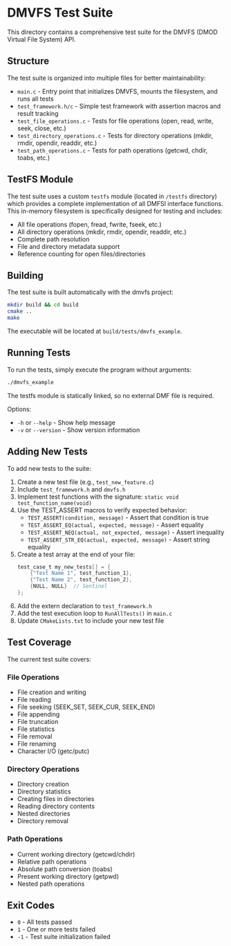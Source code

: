 # DMVFS Test Suite

This directory contains a comprehensive test suite for the DMVFS (DMOD Virtual File System) API.

## Structure

The test suite is organized into multiple files for better maintainability:

- `main.c` - Entry point that initializes DMVFS, mounts the filesystem, and runs all tests
- `test_framework.h/c` - Simple test framework with assertion macros and result tracking
- `test_file_operations.c` - Tests for file operations (open, read, write, seek, close, etc.)
- `test_directory_operations.c` - Tests for directory operations (mkdir, rmdir, opendir, readdir, etc.)
- `test_path_operations.c` - Tests for path operations (getcwd, chdir, toabs, etc.)

## TestFS Module

The test suite uses a custom `testfs` module (located in `/testfs` directory) which provides a complete implementation of all DMFSI interface functions. This in-memory filesystem is specifically designed for testing and includes:

- All file operations (fopen, fread, fwrite, fseek, etc.)
- All directory operations (mkdir, rmdir, opendir, readdir, etc.)
- Complete path resolution
- File and directory metadata support
- Reference counting for open files/directories

## Building

The test suite is built automatically with the dmvfs project:

```bash
mkdir build && cd build
cmake ..
make
```

The executable will be located at `build/tests/dmvfs_example`.

## Running Tests

To run the tests, simply execute the program without arguments:

```bash
./dmvfs_example
```

The testfs module is statically linked, so no external DMF file is required.

Options:
- `-h` or `--help` - Show help message
- `-v` or `--version` - Show version information

## Adding New Tests

To add new tests to the suite:

1. Create a new test file (e.g., `test_new_feature.c`)
2. Include `test_framework.h` and `dmvfs.h`
3. Implement test functions with the signature: `static void test_function_name(void)`
4. Use the TEST_ASSERT macros to verify expected behavior:
   - `TEST_ASSERT(condition, message)` - Assert that condition is true
   - `TEST_ASSERT_EQ(actual, expected, message)` - Assert equality
   - `TEST_ASSERT_NEQ(actual, not_expected, message)` - Assert inequality
   - `TEST_ASSERT_STR_EQ(actual, expected, message)` - Assert string equality
5. Create a test array at the end of your file:
   ```c
   test_case_t my_new_tests[] = {
       {"Test Name 1", test_function_1},
       {"Test Name 2", test_function_2},
       {NULL, NULL}  // Sentinel
   };
   ```
6. Add the extern declaration to `test_framework.h`
7. Add the test execution loop to `RunAllTests()` in `main.c`
8. Update `CMakeLists.txt` to include your new test file

## Test Coverage

The current test suite covers:

### File Operations
- File creation and writing
- File reading
- File seeking (SEEK_SET, SEEK_CUR, SEEK_END)
- File appending
- File truncation
- File statistics
- File removal
- File renaming
- Character I/O (getc/putc)

### Directory Operations
- Directory creation
- Directory statistics
- Creating files in directories
- Reading directory contents
- Nested directories
- Directory removal

### Path Operations
- Current working directory (getcwd/chdir)
- Relative path operations
- Absolute path conversion (toabs)
- Present working directory (getpwd)
- Nested path operations

## Exit Codes

- `0` - All tests passed
- `1` - One or more tests failed
- `-1` - Test suite initialization failed
